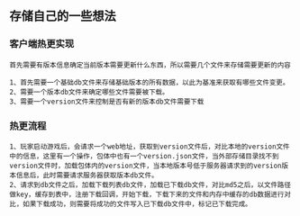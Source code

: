 ## 存储自己的一些想法

### 客户端热更实现

    首先需要有版本信息确定当前版本需要更新什么东西，所以需要几个文件来存储需要更新的内容

    1、首先需要一个基础db文件来存储基础版本的所有数据，以此为基准来获取有哪些文件变更。
    2、需要一个版本db文件来确定哪些文件需要被下载。
    3、需要一个version文件来控制是否有新的版本db文件需要下载

### 热更流程
    1、玩家启动游戏后，会请求一个web地址，获取到version文件后，对比本地的version文件中的信息，这里有一个操作，包体中也有一个version.json文件，当外部存储目录找不到version文件时，加载包体内的version文件，当本地版本号低于服务器请求到的version版本信息后，此时需要请求服务器获取版本db文件。
    2、请求到db文件之后，加载下载列表db文件，加载已下载db文件，对比md5之后，以文件路径做key，缓存到表中，注册下载回调，开始下载，下载下来的文件和内存中缓存的db数据进行对比，如果下载成功，则需要将成功的文件写入已下载db文件中，标记已下载完成。
    

